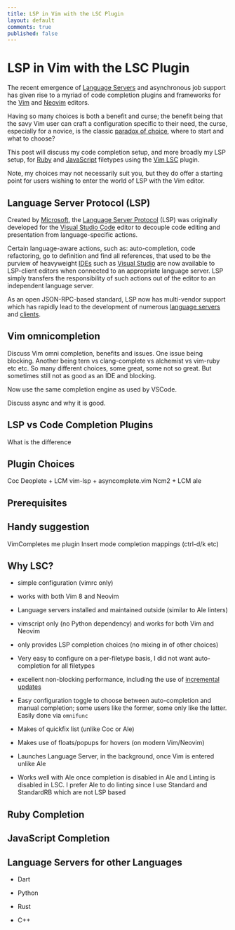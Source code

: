```yaml
---
title: LSP in Vim with the LSC Plugin
layout: default
comments: true
published: false
---
```


LSP in Vim with the LSC Plugin
===============================

The recent emergence of [Language
Servers](https://microsoft.github.io/language-server-protocol/implementors/servers)
and asynchronous job support has given rise to a myriad of code completion
plugins and frameworks for the [Vim](https://www.vim.org) and
[Neovim](https://neovim.io) editors.

Having so many choices is both a benefit and curse; the benefit being that the
savy Vim user can craft a configuration specific to their need, the curse,
especially for a novice, is the classic [paradox of
choice](https://whatis.techtarget.com/definition/paradox-of-choice), where to
start and what to choose?

This post will discuss my code completion setup, and more broadly my LSP setup,
for [Ruby](https://www.ruby-lang.org/en/) and
[JavaScript](https://developer.mozilla.org/en-US/docs/Web/JavaScript) filetypes
using the [Vim LSC](https://github.com/natebosch/vim-lsc) plugin.

Note, my choices may not necessarily suit you, but they do offer a starting
point for users wishing to enter the world of LSP with the Vim editor.

Language Server Protocol (LSP)
------------------------------

Created by [Microsoft](https://www.microsoft.com), the [Language Server
Protocol](https://microsoft.github.io/language-server-protocol/) (LSP) was
originally developed for the [Visual Studio Code](https://code.visualstudio.com)
editor to decouple code editing and presentation from language-specific
actions.

Certain language-aware actions, such as: auto-completion, code refactoring, go
to definition and find all references, that used to be the purview of
heavyweight
[IDEs](https://en.wikipedia.org/wiki/Integrated_development_environment) such as
[Visual Studio](https://www.visualstudio.com) are now available to LSP-client
editors when connected to an appropriate language server. LSP simply transfers
the responsibility of such actions out of the editor to an independent language
server.

As an open JSON-RPC-based standard, LSP now has multi-vendor support which has
rapidly lead to the development of numerous [language
servers](https://langserver.org/#implementations-server) and
[clients](https://langserver.org/#implementations-client).

Vim omnicompletion
------------------

Discuss Vim omni completion, benefits and issues. One issue being blocking.
Another being tern vs clang-complete vs alchemist vs vim-ruby etc etc. So many
different choices, some great, some not so great. But sometimes still not as
good as an IDE and blocking.

Now use the same completion engine as used by VSCode.

Discuss async and why it is good.

LSP vs Code Completion Plugins
------------------------------

What is the difference

Plugin Choices
--------------

Coc
Deoplete + LCM
vim-lsp + asyncomplete.vim
Ncm2 + LCM
ale

Prerequisites
-------------

Handy suggestion
----------------

VimCompletes me plugin
Insert mode completion mappings (ctrl-d/k etc)

Why LSC?
--------

- simple configuration (vimrc only)

- works with both Vim 8 and Neovim

- Language servers installed and maintained outside (similar to Ale linters)

- vimscript only (no Python dependency) and works for both Vim and Neovim

- only provides LSP completion choices (no mixing in of other choices)

- Very easy to configure on a per-filetype basis, I did not want auto-completion
  for all filetypes

- excellent non-blocking performance, including the use of [incremental
  updates](https://www.reddit.com/r/vim/comments/9zo98c/what_languageserver_client_does_everyone_use/eadqshn/)

- Easy configuration toggle to choose between auto-completion and manual
  completion; some users like the former, some only like the latter. Easily done
  via `omnifunc`

- Makes of quickfix list (unlike Coc or Ale)

- Makes use of floats/popups for hovers (on modern Vim/Neovim)

- Launches Language Server, in the background, once Vim is entered unlike Ale

- Works well with Ale once completion is disabled in Ale and Linting is disabled
  in LSC. I prefer Ale to do linting since I use Standard and StandardRB which
  are not LSP based

Ruby Completion
---------------

JavaScript Completion
---------------------

Language Servers for other Languages
------------------------------------

- Dart

- Python

- Rust

- C++
